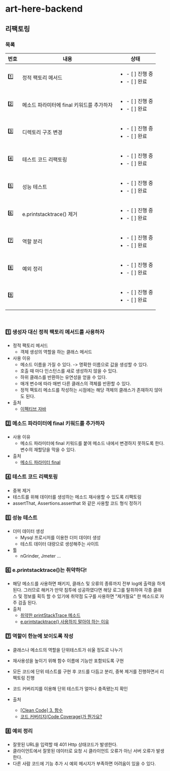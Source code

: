 # art-here-backend

## 리팩토링
### 목록
|번호|내용|상태|
|------|---|---|
|:one:| 정적 팩토리 메서드 |<ul><li>- [ ] 진행 중</li><li>- [ ] 완료</li></ul> |
|:two:| 메소드 파라미터에 final 키워드를 추가하자 |<ul><li>- [ ] 진행 중</li><li>- [ ] 완료</li></ul> |
|:three:| 디렉토리 구조 변경 |<ul><li>- [ ] 진행 중</li><li>- [ ] 완료</li></ul> |
|:four:| 테스트 코드 리팩토링 |<ul><li>- [ ] 진행 중</li><li>- [ ] 완료</li></ul> |
|:five:| 성능 테스트 |<ul><li>- [ ] 진행 중</li><li>- [ ] 완료</li></ul> |
|:six:| e.printstacktrace() 제거 |<ul><li>- [ ] 진행 중</li><li>- [ ] 완료</li></ul> |
|:seven:| 역할 분리 |<ul><li>- [ ] 진행 중</li><li>- [ ] 완료</li></ul> |
|:eight:| 예외 정리 |<ul><li>- [ ] 진행 중</li><li>- [ ] 완료</li></ul> |
|:nine:| |<ul><li>- [ ] 진행 중</li><li>- [ ] 완료</li></ul> |

<br/>

### :one: 생성자 대신 정적 팩토리 메서드를 사용하자
- 정적 팩토리 메서드
  - 객체 생성의 역할을 하는 클래스 메서드
- 사용 이유
  -  메소드 이름을 가질 수 있다. -> 명확한 이름으로 값을 생성할 수 있다.
  -  호출 때 마다 인스턴스를 새로 생성하지 않을 수 있다.
  -  하위 클래스를 반환하는 유연성을 얻을 수 있다.
  -  매개 변수에 따라 매번 다른 클래스의 객체를 반환할 수 있다.
  -  정적 팩토리 메소드를 작성하는 시점에는 해당 객체의 클래스가 존재하지 않아도 된다.
- 출처
  - [이펙티브 자바](https://velog.io/@ljinsk3/%EC%A0%95%EC%A0%81-%ED%8C%A9%ED%86%A0%EB%A6%AC-%EB%A9%94%EC%84%9C%EB%93%9C%EB%8A%94-%EC%99%9C-%EC%82%AC%EC%9A%A9%ED%95%A0%EA%B9%8C#%EC%A0%95%EC%A0%81-%ED%8C%A9%ED%86%A0%EB%A6%AC-%EB%A9%94%EC%84%9C%EB%93%9C-%EB%84%A4%EC%9D%B4%EB%B0%8D-%EC%BB%A8%EB%B2%A4%EC%85%98)


### :two: 메소드 파라미터에 final 키워드를 추가하자
- 사용 이유
  - 메소드 파라미터에 final 키워드를 붙여 메소드 내에서 변경하지 못하도록 한다. 변수의 재할당을 막을 수 있다.
- 출처 
  - [메소드 파라미터 final](https://hudi.blog/intellij-final-keyword/)

### :four: 테스트 코드 리팩토링
- 중복 제거
- 테스트를 위해 데이터를 생성하는 메소드 재사용할 수 있도록 리팩토링
- assertThat, Assertions.asserthat 와 같은 사용할 코드 형식 정하기

### :five: 성능 테스트
- 더미 데이터 생성
  - Mysql 프로시저를 이용한 더미 데이터 생성
  - 테스트 데이터 대량으로 생성해주는 사이트
- 툴
  - nGrinder, Jmeter ...

### :six: e.printstacktrace()는 취약하다!
- 해당 메소드를 사용하면 패키지, 클래스 및 오류의 종류까지 전부 log에 출력을 하게 된다.  그러므로 해커가 만약 침투에 성공하였다면 해당 로그를 탈취하여 각종 클래스 및 정보를 획득 할 수 있기에 취약점 도구를 사용하면 "제거필요" 한 메소드로 자주 검출 된다.
- 출처
  - [취약한 printStackTrace 메소드](https://lts0606.tistory.com/570) 
  - [e.printstacktrace() 사용하지 말아야 하는 이유](https://tgyun615.com/59)

### :seven: 역할이 한눈에 보이도록 작성
- 클래스나 메소드의 역할을 단위테스트가 쉬울 정도로 나누기
- 재사용성을 높이기 위해 함수 이름에 기능만 포함되도록 구현
- 모든 코드에 단위 테스트를 구현 후 코드를 다듬고 분리, 중복 제거를 진행하면서 리팩토링 진행
- 코드 커버리지를 이용해 단위 테스트가 얼마나 충족됐는지 확인

- 출처
  - [[Clean Code] 3. 함수](https://velog.io/@leeyoungwoozz/Clean-Code-3.-%ED%95%A8%EC%88%98#1-%EC%9E%91%EA%B2%8C-%EB%A7%8C%EB%93%A4%EC%96%B4%EB%9D%BC)
  - [코드 커버리지(Code Coverage)가 뭔가요?](https://tecoble.techcourse.co.kr/post/2020-10-24-code-coverage/)

### :eight: 예외 정리
- 잘못된 URL을 입력할 때 401 Http 상태코드가 발생한다.
- 클라이언트에서 잘못된 데이터로 요청 시 클라이언트 오류가 아닌 서버 오류가 발생한다.
- 다른 사람 코드에 기능 추가 시 예외 메시지가 부족하면 어려움이 있을 수 있다. 

